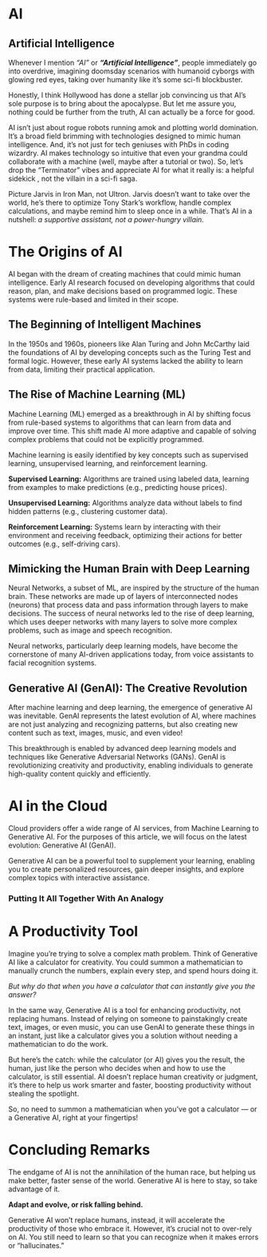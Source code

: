 # AI
## Artificial Intelligence

Whenever I mention *“AI”* or ***“Artificial Intelligence”***, people immediately go into overdrive, imagining doomsday scenarios with humanoid cyborgs with glowing red eyes, taking over humanity like it’s some sci-fi blockbuster.

Honestly, I think Hollywood has done a stellar job convincing us that AI’s sole purpose is to bring about the apocalypse. But let me assure you, nothing could be further from the truth, AI can actually be a force for good.

AI isn’t just about rogue robots running amok and plotting world domination. It’s a broad field brimming with technologies designed to mimic human intelligence. And, it’s not just for tech geniuses with PhDs in coding wizardry. AI makes technology so intuitive that even your grandma could collaborate with a machine (well, maybe after a tutorial or two). So, let’s drop the “Terminator” vibes and appreciate AI for what it really is: a helpful sidekick , not the villain in a sci-fi saga.

Picture Jarvis in Iron Man, not Ultron. Jarvis doesn’t want to take over the world, he’s there to optimize Tony Stark’s workflow, handle complex calculations, and maybe remind him to sleep once in a while. That’s AI in a nutshell: *a supportive assistant, not a power-hungry villain.*


# The Origins of AI
AI began with the dream of creating machines that could mimic human intelligence. Early AI research focused on developing algorithms that could reason, plan, and make decisions based on programmed logic. These systems were rule-based and limited in their scope.

## The Beginning of Intelligent Machines
In the 1950s and 1960s, pioneers like Alan Turing and John McCarthy laid the foundations of AI by developing concepts such as the Turing Test and formal logic. However, these early AI systems lacked the ability to learn from data, limiting their practical application.

## The Rise of Machine Learning (ML)
Machine Learning (ML) emerged as a breakthrough in AI by shifting focus from rule-based systems to algorithms that can learn from data and improve over time. This shift made AI more adaptive and capable of solving complex problems that could not be explicitly programmed.

Machine learning is easily identified by key concepts such as supervised learning, unsupervised learning, and reinforcement learning.

**Supervised Learning:** Algorithms are trained using labeled data, learning from examples to make predictions (e.g., predicting house prices).

**Unsupervised Learning:** Algorithms analyze data without labels to find hidden patterns (e.g., clustering customer data).

**Reinforcement Learning:** Systems learn by interacting with their environment and receiving feedback, optimizing their actions for better outcomes (e.g., self-driving cars).

## Mimicking the Human Brain with Deep Learning
Neural Networks, a subset of ML, are inspired by the structure of the human brain. These networks are made up of layers of interconnected nodes (neurons) that process data and pass information through layers to make decisions.
The success of neural networks led to the rise of deep learning, which uses deeper networks with many layers to solve more complex problems, such as image and speech recognition.

Neural networks, particularly deep learning models, have become the cornerstone of many AI-driven applications today, from voice assistants to facial recognition systems.


## Generative AI (GenAI): The Creative Revolution
After machine learning and deep learning, the emergence of generative AI was inevitable. GenAI represents the latest evolution of AI, where machines are not just analyzing and recognizing patterns, but also creating new content such as text, images, music, and even video!

This breakthrough is enabled by advanced deep learning models and techniques like Generative Adversarial Networks (GANs). GenAI is revolutionizing creativity and productivity, enabling individuals to generate high-quality content quickly and efficiently.


# AI in the Cloud
Cloud providers offer a wide range of AI services, from Machine Learning to Generative AI. For the purposes of this article, we will focus on the latest evolution: Generative AI (GenAI).

Generative AI can be a powerful tool to supplement your learning, enabling you to create personalized resources, gain deeper insights, and explore complex topics with interactive assistance.

### Putting It All Together With An Analogy
# A Productivity Tool

Imagine you’re trying to solve a complex math problem. Think of Generative AI like a calculator for creativity. You could summon a mathematician to manually crunch the numbers, explain every step, and spend hours doing it. 

*But why do that when you have a calculator that can instantly give you the answer?*

In the same way, Generative AI is a tool for enhancing productivity, not replacing humans. Instead of relying on someone to painstakingly create text, images, or even music, you can use GenAI to generate these things in an instant, just like a calculator gives you a solution without needing a mathematician to do the work.

But here’s the catch: while the calculator (or AI) gives you the result, the human, just like the person who decides when and how to use the calculator, is still essential. AI doesn’t replace human creativity or judgment, it’s there to help us work smarter and faster, boosting productivity without stealing the spotlight.

So, no need to summon a mathematician when you’ve got a calculator — or a Generative AI, right at your fingertips!


# Concluding Remarks
The endgame of AI is not the annihilation of the human race, but helping us make better, faster sense of the world. Generative AI is here to stay, so take advantage of it.

**Adapt and evolve, or risk falling behind.**

Generative AI won’t replace humans, instead, it will accelerate the productivity of those who embrace it. However, it’s crucial not to over-rely on AI. You still need to learn so that you can recognize when it makes errors or “hallucinates.”
